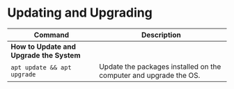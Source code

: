 # Updating and Upgrading

| **Command**   | **Description**   |
| --------------|-------------------|
| **How to Update and Upgrade the System** |
| `apt update && apt upgrade` | Update the packages installed on the computer and upgrade the OS. |